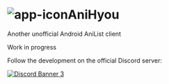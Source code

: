 # ![app-icon](https://github.com/axiel7/AniHyou-android/blob/master/app/src/main/res/mipmap-mdpi/ic_launcher_round.webp)AniHyou
Another unofficial Android AniList client

Work in progress

Follow the development on the official Discord server:

[![Discord Banner 3](https://discordapp.com/api/guilds/741059285122940928/widget.png?style=banner2)](https://discord.gg/CTv3WdfxHh)
